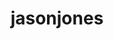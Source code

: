---
title: 'jasonjones'
first_name: 'Jason'
last_name: 'Jones'
org_title: 'Executive Director'
organization: 'Western Museums Association'
state: 'OK'
email: ''
phone: ''
chair: 
active: true
assignee: 'jasonjones'

---